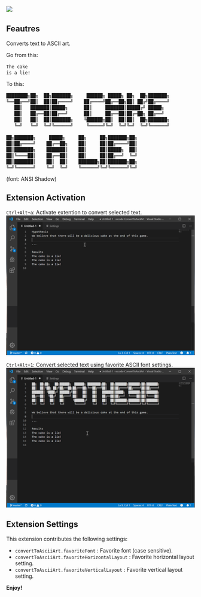 [![](https://vsmarketplacebadge.apphb.com/downloads/BitBelt.converttoasciiart.svg)](https://marketplace.visualstudio.com/items?itemName=BitBelt.converttoasciiart)

## Feautres

Converts text to ASCII art.

Go from this:
```
The cake
is a lie!
```
To this:
```
████████╗██╗  ██╗███████╗     ██████╗ █████╗ ██╗  ██╗███████╗
╚══██╔══╝██║  ██║██╔════╝    ██╔════╝██╔══██╗██║ ██╔╝██╔════╝
   ██║   ███████║█████╗      ██║     ███████║█████╔╝ █████╗  
   ██║   ██╔══██║██╔══╝      ██║     ██╔══██║██╔═██╗ ██╔══╝  
   ██║   ██║  ██║███████╗    ╚██████╗██║  ██║██║  ██╗███████╗
   ╚═╝   ╚═╝  ╚═╝╚══════╝     ╚═════╝╚═╝  ╚═╝╚═╝  ╚═╝╚══════╝
                                                             
██╗███████╗     █████╗     ██╗     ██╗███████╗██╗            
██║██╔════╝    ██╔══██╗    ██║     ██║██╔════╝██║            
██║███████╗    ███████║    ██║     ██║█████╗  ██║            
██║╚════██║    ██╔══██║    ██║     ██║██╔══╝  ╚═╝            
██║███████║    ██║  ██║    ███████╗██║███████╗██╗            
╚═╝╚══════╝    ╚═╝  ╚═╝    ╚══════╝╚═╝╚══════╝╚═╝            
```
(font: ANSI Shadow)

## Extension Activation

`Ctrl+Alt+a`: Activate extention to convert selected text.
![Activate Extension](resources\activateExtension.gif)


`Ctrl+Alt+1`: Convert selected text using favorite ASCII font settings.
![Activate Extension with favorite font](resources\activateExtension_keyboardShortcut.gif)


## Extension Settings

This extension contributes the following settings:

* `convertToAsciiArt.favoriteFont` : Favorite font (case sensitive).
* `convertToAsciiArt.favoriteHorizontalLayout` : Favorite horizontal layout setting.
* `convertToAsciiArt.favoriteVerticalLayout` : Favorite vertical layout setting.

**Enjoy!**